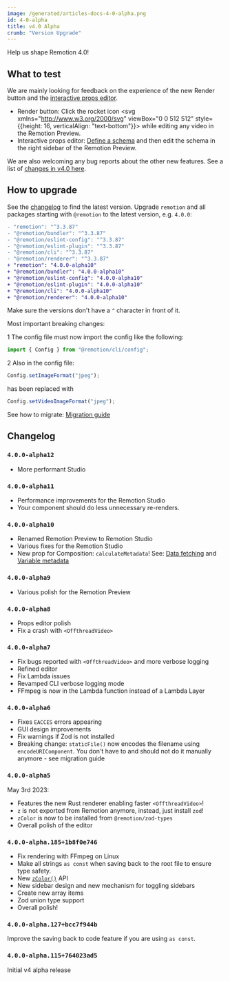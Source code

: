 ```yaml
---
image: /generated/articles-docs-4-0-alpha.png
id: 4-0-alpha
title: v4.0 Alpha
crumb: "Version Upgrade"
---
```


Help us shape Remotion 4.0!

## What to test

We are mainly looking for feedback on the experience of the new Render button and the [interactive props editor](/docs/parametrized-rendering#define-a-schema).

- Render button: Click the rocket icon <svg xmlns="http://www.w3.org/2000/svg" viewBox="0 0 512 512" style={{height: 16, verticalAlign: "text-bottom"}}><path d="M117.8 128H207C286.9-3.7 409.5-8.5 483.9 5.3c11.6 2.2 20.7 11.2 22.8 22.8c13.8 74.4 9 197-122.7 276.9v89.3c0 25.4-13.4 49-35.3 61.9l-88.5 52.5c-7.4 4.4-16.6 4.5-24.1 .2s-12.1-12.2-12.1-20.9l0-114.7c0-22.6-9-44.3-25-60.3s-37.7-25-60.3-25H24c-8.6 0-16.6-4.6-20.9-12.1s-4.2-16.7 .2-24.1l52.5-88.5c13-21.9 36.5-35.3 61.9-35.3zM424 128a40 40 0 1 0 -80 0 40 40 0 1 0 80 0zM166.5 470C132.3 504.3 66 511 28.3 511.9c-16 .4-28.6-12.2-28.2-28.2C1 446 7.7 379.7 42 345.5c34.4-34.4 90.1-34.4 124.5 0s34.4 90.1 0 124.5zm-46.7-36.4c11.4-11.4 11.4-30 0-41.4s-30-11.4-41.4 0c-10.1 10.1-13 28.5-13.7 41.3c-.5 8 5.9 14.3 13.9 13.9c12.8-.7 31.2-3.7 41.3-13.7z"/></svg> while editing any video in the Remotion Preview.
- Interactive props editor: [Define a schema](/docs/parametrized-rendering#define-a-schema) and then edit the schema in the right sidebar of the Remotion Preview.

We are also welcoming any bug reports about the other new features. See a list of [changes in v4.0 here](/blog/4-0).

## How to upgrade

See the [changelog](#changelog) to find the latest version.
Upgrade `remotion` and all packages starting with `@remotion` to the latest version, e.g. `4.0.0`:

```diff title="package.json"
- "remotion": "^3.3.87"
- "@remotion/bundler": "^3.3.87"
- "@remotion/eslint-config": "^3.3.87"
- "@remotion/eslint-plugin": "^3.3.87"
- "@remotion/cli": "^3.3.87"
- "@remotion/renderer": "^3.3.87"
+ "remotion": "4.0.0-alpha10"
+ "@remotion/bundler": "4.0.0-alpha10"
+ "@remotion/eslint-config": "4.0.0-alpha10"
+ "@remotion/eslint-plugin": "4.0.0-alpha10"
+ "@remotion/cli": "4.0.0-alpha10"
+ "@remotion/renderer": "4.0.0-alpha10"
```

Make sure the versions don't have a `^` character in front of it.

Most important breaking changes:

<InlineStep>1</InlineStep> The config file must now import the config like the following:

```ts
import { Config } from "@remotion/cli/config";
```

<InlineStep>2</InlineStep> Also in the config file:

```ts
Config.setImageFormat("jpeg");
```

has been replaced with

```ts
Config.setVideoImageFormat("jpeg");
```

See how to migrate: [Migration guide](/docs/4-0-migration)

## Changelog

### `4.0.0-alpha12`

- More performant Studio

### `4.0.0-alpha11`

- Performance improvements for the Remotion Studio
- Your component should do less unnecessary re-renders.

### `4.0.0-alpha10`

- Renamed Remotion Preview to Remotion Studio
- Various fixes for the Remotion Studio
- New prop for Composition: `calculateMetadata`! See: [Data fetching](/docs/data-fetching) and [Variable metadata](/docs/dynamic-metadata)

### `4.0.0-alpha9`

- Various polish for the Remotion Preview

### `4.0.0-alpha8`

- Props editor polish
- Fix a crash with `<OffthreadVideo>`

### `4.0.0-alpha7`

- Fix bugs reported with `<OffthreadVideo>` and more verbose logging
- Refined editor
- Fix Lambda issues
- Revamped CLI verbose logging mode
- FFmpeg is now in the Lambda function instead of a Lambda Layer

### `4.0.0-alpha6`

- Fixes `EACCES` errors appearing
- GUI design improvements
- Fix warnings if Zod is not installed
- Breaking change: `staticFile()` now encodes the filename using `encodeURIComponent`. You don't have to and should not do it manually anymore - see migration guide

### `4.0.0-alpha5`

May 3rd 2023:

- Features the new Rust renderer enabling faster `<OffthreadVideo>`!
- `z` is not exported from Remotion anymore, instead, just install `zod`!
- `zColor` is now to be installed from `@remotion/zod-types`
- Overall polish of the editor

### `4.0.0-alpha.185+1b8f0e746`

- Fix rendering with FFmpeg on Linux
- Make all strings `as const` when saving back to the root file to ensure type safety.
- New [`zColor()`](/docs/zod-types/z-color) API
- New sidebar design and new mechanism for toggling sidebars
- Create new array items
- Zod union type support
- Overall polish!

### `4.0.0-alpha.127+bcc7f944b`

Improve the saving back to code feature if you are using `as const`.

### `4.0.0-alpha.115+764023ad5`

Initial v4 alpha release
